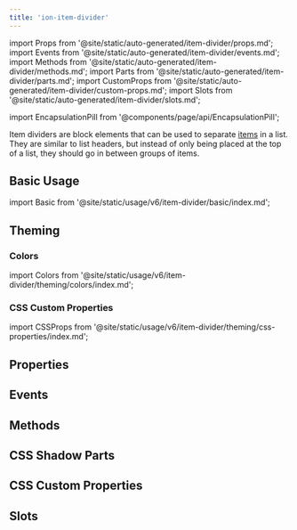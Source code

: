 ```yaml
---
title: 'ion-item-divider'
---
```


import Props from '@site/static/auto-generated/item-divider/props.md';
import Events from '@site/static/auto-generated/item-divider/events.md';
import Methods from '@site/static/auto-generated/item-divider/methods.md';
import Parts from '@site/static/auto-generated/item-divider/parts.md';
import CustomProps from '@site/static/auto-generated/item-divider/custom-props.md';
import Slots from '@site/static/auto-generated/item-divider/slots.md';

<head>
  <title>Item Divider | List Item Divider Block Element for Ionic Apps</title>
  <meta
    name="description"
    content="Item Dividers are block elements that can be used to separate items in a list. They are similar to list headers, but instead, go in between groups of items."
  />
</head>

import EncapsulationPill from '@components/page/api/EncapsulationPill';

<EncapsulationPill type="shadow" />

Item dividers are block elements that can be used to separate [items](./item) in a list. They are similar to list headers, but instead of only being placed at the top of a list, they should go in between groups of items.

## Basic Usage

import Basic from '@site/static/usage/v6/item-divider/basic/index.md';

<Basic />

## Theming

### Colors

import Colors from '@site/static/usage/v6/item-divider/theming/colors/index.md';

<Colors />

### CSS Custom Properties

import CSSProps from '@site/static/usage/v6/item-divider/theming/css-properties/index.md';

<CSSProps />

## Properties

<Props />

## Events

<Events />

## Methods

<Methods />

## CSS Shadow Parts

<Parts />

## CSS Custom Properties

<CustomProps />

## Slots

<Slots />
